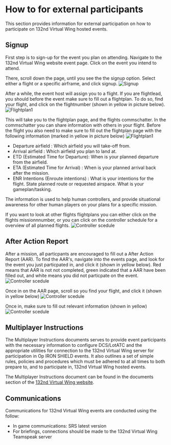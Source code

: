 # How to for external participants

This section provides information for external participation on how to participate on 132nd Virtual Wing hosted events.

## Signup
First step is to sign-up for the event you plan on attending. Navigate to the 132nd Virtual Wing website event page. Click on the event you intend to attend.

There, scroll down the page, until you see the the signup option. Select either a flight or a specific airframe, and click signup.
![Signup](/Pictures/Signup.PNG)


After a while, the event host will assign you to a flight. If you are flightlead, you should before the event make sure to fill out a flightplan. To do so, find your flight, and click on the flightnumber (shown in yellow in picture below).
![Flightplan1](/Pictures/Flightplan1.PNG)


This will take you to the flightplan page, and the flights commschatter. In the commschatter you can share information with others in your flight. Before the flight you also need to make sure to fill out
the flightplan page with the following information (marked in yellow in picture below)
![Flightplan1](/Pictures/Flightplan2.PNG)
- Departure airfield : Which airfield you will take-off from.
- Arrival airfield :  Which airfield you plan to land at.
- ETD (Estimated Time for Departure): When is your planned departure from the airfield.
- ETA (Estimated Time for Arrival) :  When is your planned arrival back after the mission.
- ENR Intentions  (Enroute intentions) :  What is your intentions for the flight.  State planned route or requested airspace. What is your gameplan/tasking.

The information is used to help human controllers, and provide situational awareness for other human players on your plans for a specific mission.



If you want to look at other flights flightplans you can either click on the flights missionnnumber, or you can click on the controller schedule for a overview of all planned flights.
![Controller scedule](/Pictures/Controllers.PNG)



## After Action Report
After a mission, all particpants are encouraged to fill out a After Action Report (AAR). To find the AAR's, navigate into the events page, and look for the event you just particpated in, and click it (shown in yellow below).
Red means that AAR is not not completed, green indicated that a AAR have been filled out, and white means you did not particpate on the event.
![Controller scedule](/Pictures/AAR.PNG)

Once in on the AAR page, scroll so you find your flight, and click it (shown in yellow below)
![Controller scedule](/Pictures/AAR3.PNG)

Once in, make sure to fill out relevant information (shown in yellow)
![Controller scedule](/Pictures/AAR2.PNG)

## Multiplayer Instructions
The Multiplayer Instructions documents serves to provide event participants with the necessary information to configure DCS/LotATC and the appropriate utilities for connection to the 132nd Virtual Wing server for participation in Op IRON SHIELD events. It also outlines a set of simple rules, policies and procedures which must be adhered to at all times to both prepare to, and to participate in, 132nd Virtual Wing hosted events.

The Multiplayer Instructions document can be found in the documents section of the [132nd Virtual Wing website](http://www.132virtualwing.org/index.php/page/documents).

## Communications
Communications for 132nd Virtual Wing events are conducted using the follow:
* In game communications: SRS latest version
* For briefings, connections should be made to the 132nd Virtual Wing Teamspeak server 

